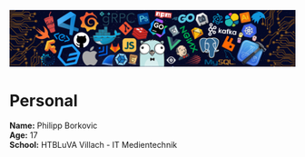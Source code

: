 <!--   my-header-img -->
![](./src/header_.png)


# Personal
**Name:** Philipp Borkovic <br>
**Age:** 17 <br>
**School:** HTBLuVA Villach - IT Medientechnik












